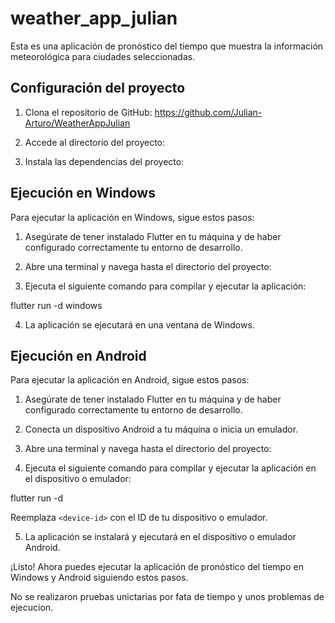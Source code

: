 # weather_app_julian

Esta es una aplicación de pronóstico del tiempo que muestra la información meteorológica para ciudades seleccionadas.

## Configuración del proyecto

1. Clona el repositorio de GitHub:
https://github.com/Julian-Arturo/WeatherAppJulian

2. Accede al directorio del proyecto:

3. Instala las dependencias del proyecto:


## Ejecución en Windows

Para ejecutar la aplicación en Windows, sigue estos pasos:

1. Asegúrate de tener instalado Flutter en tu máquina y de haber configurado correctamente tu entorno de desarrollo.

2. Abre una terminal y navega hasta el directorio del proyecto:

3. Ejecuta el siguiente comando para compilar y ejecutar la aplicación:

flutter run -d windows


4. La aplicación se ejecutará en una ventana de Windows.

## Ejecución en Android

Para ejecutar la aplicación en Android, sigue estos pasos:

1. Asegúrate de tener instalado Flutter en tu máquina y de haber configurado correctamente tu entorno de desarrollo.

2. Conecta un dispositivo Android a tu máquina o inicia un emulador.

3. Abre una terminal y navega hasta el directorio del proyecto:


4. Ejecuta el siguiente comando para compilar y ejecutar la aplicación en el dispositivo o emulador:

flutter run -d <device-id>


Reemplaza `<device-id>` con el ID de tu dispositivo o emulador.

5. La aplicación se instalará y ejecutará en el dispositivo o emulador Android.

¡Listo! Ahora puedes ejecutar la aplicación de pronóstico del tiempo en Windows y Android siguiendo estos pasos.

No se realizaron pruebas unictarias por fata de tiempo y unos problemas de ejecucion.